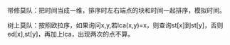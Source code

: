 带修莫队：把时间当成一维，排序时左右端点的块和时间一起排序，模拟时间。

树上莫队：按照欧拉序，如果询问x,y,若lca(x,y)=x，则查询st[x]到st[y]，否则ed[x],st[y]，再加上lca，出现两次的点不算。